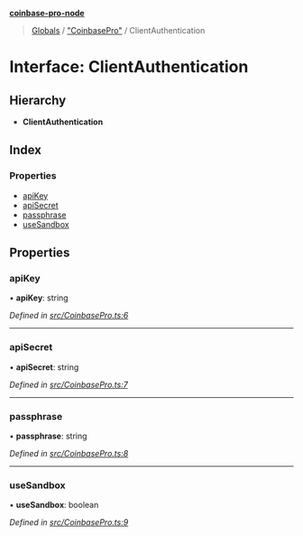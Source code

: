 **[coinbase-pro-node](../README.md)**

> [Globals](../globals.md) / ["CoinbasePro"](../modules/_coinbasepro_.md) / ClientAuthentication

# Interface: ClientAuthentication

## Hierarchy

- **ClientAuthentication**

## Index

### Properties

- [apiKey](_coinbasepro_.clientauthentication.md#apikey)
- [apiSecret](_coinbasepro_.clientauthentication.md#apisecret)
- [passphrase](_coinbasepro_.clientauthentication.md#passphrase)
- [useSandbox](_coinbasepro_.clientauthentication.md#usesandbox)

## Properties

### apiKey

• **apiKey**: string

_Defined in [src/CoinbasePro.ts:6](https://github.com/bennycode/coinbase-pro-node/blob/06bdaca/src/CoinbasePro.ts#L6)_

---

### apiSecret

• **apiSecret**: string

_Defined in [src/CoinbasePro.ts:7](https://github.com/bennycode/coinbase-pro-node/blob/06bdaca/src/CoinbasePro.ts#L7)_

---

### passphrase

• **passphrase**: string

_Defined in [src/CoinbasePro.ts:8](https://github.com/bennycode/coinbase-pro-node/blob/06bdaca/src/CoinbasePro.ts#L8)_

---

### useSandbox

• **useSandbox**: boolean

_Defined in [src/CoinbasePro.ts:9](https://github.com/bennycode/coinbase-pro-node/blob/06bdaca/src/CoinbasePro.ts#L9)_
